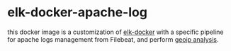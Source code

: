 # elk-docker-apache-log

this docker image is a customization of [elk-docker] with a specific pipeline for  apache logs management  from  Filebeat, and perform [geoip analysis][elk-geoip].



 [RS]: <https://github.com/kiritbasu/Fake-Apache-Log-Generator>
[elk-docker]: <https://elk-docker.readthedocs.io/>
[elk-geoip]:<https://www.elastic.co/blog/geoip-in-the-elastic-stack>
